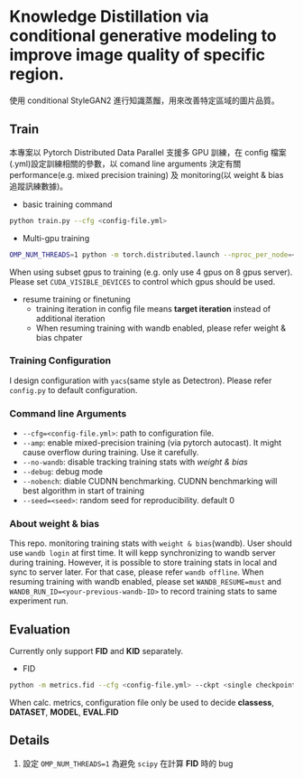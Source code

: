# Knowledge Distillation via conditional generative modeling to improve image quality of specific region.
使用 conditional StyleGAN2 進行知識蒸餾，用來改善特定區域的圖片品質。

## Train
本專案以 Pytorch Distributed Data Parallel 支援多 GPU 訓練，在 config 檔案(.yml)設定訓練相關的參數，以 comand line arguments 決定有關 performance(e.g. mixed precision training) 及 monitoring(以 weight & bias 追蹤訊練數據)。
* basic training command
```bash
python train.py --cfg <config-file.yml>
```

* Multi-gpu training
```bash
OMP_NUM_THREADS=1 python -m torch.distributed.launch --nproc_per_node=<num-gpus> train.py --cfg <config-file.yml>
```
When using subset gpus to training (e.g. only use 4 gpus on 8 gpus server). Please set `CUDA_VISIBLE_DEVICES` to control which gpus should be used.

* resume training or finetuning
    * training iteration in config file means **target iteration** instead of additional iteration
    * When resuming training with wandb enabled, please refer weight & bias chpater

### Training Configuration
I design configuration with `yacs`(same style as Detectron). Please refer `config.py` to default configuration.

### Command line Arguments
* `--cfg=<config-file.yml>`: path to configuration file.
* `--amp`: enable mixed-precision training (via pytorch autocast). It might cause overflow during training. Use it carefully.
* `--no-wandb`: disable tracking training stats with *weight & bias*
* `--debug`: debug mode
* `--nobench`: diable CUDNN benchmarking. CUDNN benchmarking will best algorithm in start of training
* `--seed=<seed>`: random seed for reproducibility. default 0

### About weight & bias
This repo. monitoring training stats with `weight & bias`(wandb). User should use `wandb login` at first time.
It will kepp synchronizing to wandb server during training. However, it is possible to store training stats in local and sync to server later. For that case, please refer `wandb offline`. When resuming training with wandb enabled, please set `WANDB_RESUME=must` and `WANDB_RUN_ID=<your-previous-wandb-ID>` to record training stats to same experiment run.

## Evaluation
Currently only support **FID** and **KID** separately.
* FID
```bash
python -m metrics.fid --cfg <config-file.yml> --ckpt <single checkpoint or folder> --out_dir <output folder> --gpus <num_gpus> --save
```
When calc. metrics, configuration file only be used to decide **classess**, **DATASET**, **MODEL**, **EVAL.FID**

## Details
1. 設定 `OMP_NUM_THREADS=1` 為避免 `scipy` 在計算 **FID** 時的 bug